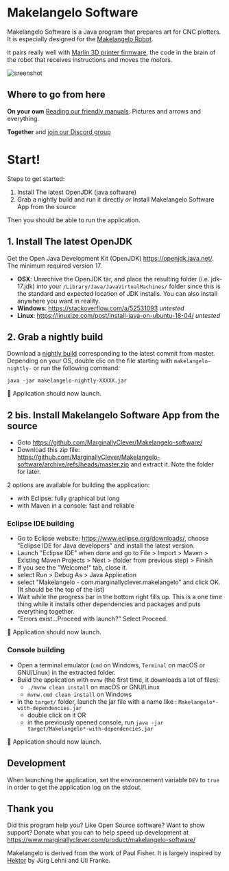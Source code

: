 ﻿# Makelangelo Software

Makelangelo Software is a Java program that prepares art for CNC plotters.  It is especially designed for the [Makelangelo Robot](http://www.makelangelo.com/).

It pairs really well with [Marlin 3D printer firmware](https://github.com/MarginallyClever/Marlin-polargraph), the code in the brain of the robot that receives instructions and moves the motors.  

![sreenshot](screenshot.png)

## Where to go from here

**On your own**  [Reading our friendly manuals](http://mcr.dozuki.com).  Pictures and arrows and everything.  

**Together** and [join our Discord group](https://discord.gg/QtvHqAv8yp)

# Start!

Steps to get started:

1. Install The latest OpenJDK (java software)
2. Grab a nightly build and run it directly *or* Install Makelangelo Software App from the source

Then you should be able to run the application.

## 1. Install The latest OpenJDK

Get the Open Java Development Kit (OpenJDK) https://openjdk.java.net/. The minimum required version 17.

- **OSX**: Unarchive the OpenJDK tar, and place the resulting folder (i.e. jdk-17.jdk) into your `/Library/Java/JavaVirtualMachines/` folder since this is the standard and expected location of JDK installs. You can also install anywhere you want in reality.
- **Windows**: https://stackoverflow.com/a/52531093 _untested_
- **Linux**: https://linuxize.com/post/install-java-on-ubuntu-18-04/ _untested_

## 2. Grab a nightly build

Download a [nightly build](https://github.com/MarginallyClever/Makelangelo-software/releases/tag/Nightly) corresponding to the latest commit from master. Depending on your OS, double clic on the file starting with `makelangelo-nightly-` or run the following command:
```
java -jar makelangelo-nightly-XXXXX.jar
```

🎉 Application should now launch.

## 2 bis. Install Makelangelo Software App from the source

* Goto https://github.com/MarginallyClever/Makelangelo-software/
* Download this zip file: https://github.com/MarginallyClever/Makelangelo-software/archive/refs/heads/master.zip and extract it. Note the folder for later.

2 options are available for building the application:
- with Eclipse: fully graphical but long
- with Maven in a console: fast and reliable

### Eclipse IDE building
* Go to Eclipse website: https://www.eclipse.org/downloads/, choose "Eclipse IDE for Java developers" and install the latest version.
* Launch "Eclipse IDE" when done and go to File > Import > Maven > Existing Maven Projects > Next > (folder from previous step) > Finish
* If you see the "Welcome!" tab, close it.
* select Run > Debug As > Java Application
* select "Makelangelo - com.marginallyclever.makelangelo" and click OK. (It should be the top of the list)
* Wait while the progress bar in the bottom right fills up. This is a one time thing while it installs other dependencies and packages and puts everything together.
* "Errors exist...Proceed with launch?" Select Proceed.

🎉 Application should now launch.

### Console building
* Open a terminal emulator (`cmd` on Windows, `Terminal` on macOS or GNU/Linux) in the extracted folder.
* Build the application with `mvnw` (the first time, it downloads a lot of files):
  * `./mvnw clean install` on macOS or GNU/Linux
  * `mvnw.cmd clean install` on Windows
* in the `target/` folder, launch the jar file with a name like : `Makelangelo*-with-dependencies.jar`
  * double click on it OR
  * in the previously opened console, run `java -jar target/Makelangelo*-with-dependencies.jar`

🎉 Application should now launch.

## Development

When launching the application, set the environnement variable `DEV` to `true` in order to get the application log on the stdout.

## Thank you

Did this program help you?  Like Open Source software?  Want to show support?
Donate what you can to help speed up development at https://www.marginallyclever.com/product/makelangelo-software/

Makelangelo is derived from the work of Paul Fisher.  It is largely inspired by [Hektor](http://hektor.ch/) by Jürg Lehni and Uli Franke.
